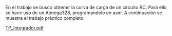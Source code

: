En el trabajo se busco obtener la curva de carga de un circuito RC. Para ello se hace uso de un Atmega328, programandolo en asm. A continuación se muestra el trabajo práctico completo.

[TP_Integrador.pdf](https://github.com/Jnzsilke/Proyectos-Laboratio-de-Microprocesadores/files/8617536/TP_Integrador.pdf)
